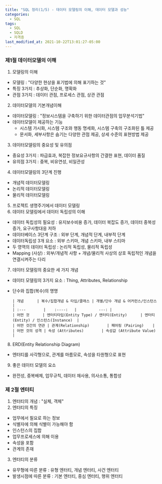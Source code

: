 ```yaml
---
title: "SQL 정리(1/5) - 데이터 모델링의 이해, 데이터 모델과 성능"
categories:
  - SQL
tags:
  - SQL
  - SQLD
  - 자격증
last_modified_at: 2021-10-22T13:01:27-05:00
---
```


### 제1절 데이터모델의 이해


1. 모델링의 이해
- 모델링 : "다양한 현상을 표기법에 의해 표기하는 것"
- 특징 3가지 : 추상화, 단순화, 명확화
- 관점 3가지 : 데이터 관점, 프로세스 관점, 상관 관점

2. 데이터모델의 기본개념이해
- 데이터모델링 : "정보시스템을 구축하기 위한 데이터관점의 업무분석기법" 
- 데이터모델이 제공하는 기능
  - 시스템 가시화, 시스템 구조와 행동 명세화, 시스템 구축의 구조화된 틀 제공
  - 문서화, 세부사항은 숨기는 다양한 관점 제공, 상세 수준의 표현방법 제공

3. 데이터모델링의 중요성 및 유의점
- 중요성 3가지 : 파급효과, 복잡한 정보요규사항의 간결한 표현, 데이터 품질
- 유의점 3가지 : 중복, 비유연성, 비일관성

4. 데이터모델링의 3단계 진행
- 개념적 데이터모델링
- 논리적 데이터모델링
- 물리적 데이터모델링

5. 프로젝트 생명주기에서 데이터 모델링
6. 데이터 모델링에서 데이터 독립성의 이해
- 데이터 독립성의 필요성 : 유지보수비용 증가, 데이터 복잡도 증가, 데이터 중복성 증가, 요구사항대응 저하
- 데이터베이스 3단계 구조 : 외부 단계, 개념적 단계, 내부적 단계
- 데이터독립성 3개 요소 : 외부 스키마, 개념 스키마, 내부 스티마
- 두 영역의 데이터 독립성 : 논리적 독립성, 물리적 독립성
- Mapping (사상) : 외부/개념적 사항 + 개념/물리적 사상의 상호 독립적인 개념을 연결시켜주는 다리

7. 데이터 모델링의 중요한 세 가지 개념
- 데이터 모델링의 3가지 요소 : Thing, Attributes, Relationship
- 단수와 집합(복수)의 명명

      | 개념      | 복수/집합개념 & 타입/클래스 | 개별/단수 개념 & 어커런스/인스턴스     |
      | :---        |    :----:   |          ---: |
      | 어떤 것      | 엔터티타입(Entity Type) / 엔터티(Entity)      | 엔터티(Entity) / 인스턴스(Instance)  |
      | 어떤 것간의 연관 | 관계(Relationship)        | 페어링 (Pairing)    |
      | 어떤 것의 성격 | 속성 (Attributes)        | 속성값 (Attribute Value)      |

8. ERD(Entity Relationship Diagram)
- 엔터티를 사각형으로, 관계를 마름모로, 속성을 타원형으로 표현

9. 좋은 데이터 모델의 요소
- 완전성, 중복배제, 업무규칙, 데이터 재사용, 의사소통, 통합성

### 제 2절 엔터티

1. 엔터티의 개념 : "실체, 객체"
2. 엔터티의 특징
- 업무에서 필요로 하는 정보
- 식별자에 의해 식별이 가능해야 함
- 인스턴스의 집합
- 업무프로세스에 의해 이용
- 속성을 포함
- 관계의 존재
3. 엔터티의 분류
- 유무형에 따른 분류 : 유형 엔터티, 개념 엔터티, 사건 엔터티
- 발생시점에 따른 분류 : 기본 엔터티, 중심 엔터티, 행위 엔터티